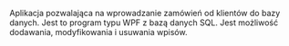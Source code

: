 Aplikacja pozwalająca na wprowadzanie zamówień od klientów do bazy danych. 
Jest to program typu WPF z bazą danych SQL. 
Jest możliwość dodawania, modyfikowania i usuwania wpisów.


